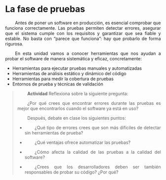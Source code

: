 <style> body{
    text-align: justify;
    }
    p{
        text-indent: 2rem;
    } 
</style>

# **La fase de pruebas**

Antes de poner un software en producción, es esencial comprobar que funciona correctamente. Las pruebas permiten detectar errores, asegurar que el sistema cumple con los requisitos y garantizar que sea fiable y estable. No basta con “parece que funciona”: hay que probarlo de forma rigurosa.

En esta unidad vamos a conocer herramientas que nos ayudan a probar el software de manera sistemática y eficaz, concretamente:

* Herramientas para ejecutar pruebas manuales y automatizadas
* Herramientas de análisis estático y dinámico del código
* Herramientas para medir la cobertura de pruebas
* Entornos de prueba y técnicas de validación

> **Actividad**
> Reflexiona sobre la siguiente pregunta:
>
> ¿Por qué crees que encontrar errores durante las pruebas es mejor que encontrarlos cuando el software ya está en uso?
>
> Después, debate en clase los siguientes puntos:
>
> * ¿Qué tipo de errores crees que son más difíciles de detectar sin herramientas de prueba?
>
> * ¿Qué ventajas ofrece automatizar las pruebas?
>
> * ¿Cómo afecta la calidad de las pruebas a la calidad del software?
>
> * ¿Crees que los desarrolladores deben ser también responsables de probar su código? ¿Por qué?


